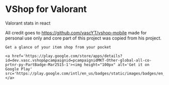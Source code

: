 # VShop for Valorant

Valorant stats in react


All credit goes to https://github.com/vascYT/vshop-mobile made for personal use only and core part of this project was copied from his project.
```
Get a glance of your item shop from your pocket

<a href='https://play.google.com/store/apps/details?id=dev.vasc.vshop&pcampaignid=pcampaignidMKT-Other-global-all-co-prtnr-py-PartBadge-Mar2515-1'><img height="100px" alt='Get it on Google Play' src='https://play.google.com/intl/en_us/badges/static/images/badges/en_badge_web_generic.png'/></a>
